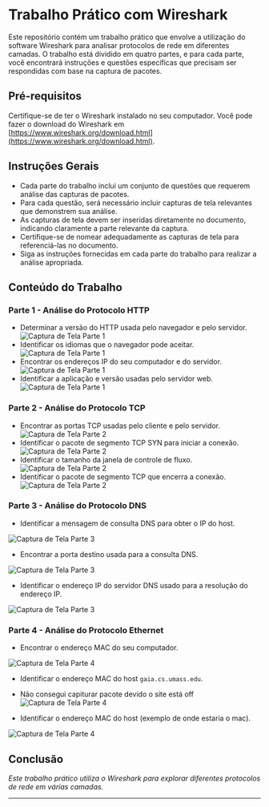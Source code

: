 # Trabalho Prático com Wireshark

Este repositório contém um trabalho prático que envolve a utilização do software Wireshark para analisar protocolos de rede em diferentes camadas. O trabalho está dividido em quatro partes, e para cada parte, você encontrará instruções e questões específicas que precisam ser respondidas com base na captura de pacotes.

## Pré-requisitos

Certifique-se de ter o Wireshark instalado no seu computador. Você pode fazer o download do Wireshark em [https://www.wireshark.org/download.html](https://www.wireshark.org/download.html).

## Instruções Gerais

- Cada parte do trabalho inclui um conjunto de questões que requerem análise das capturas de pacotes.
- Para cada questão, será necessário incluir capturas de tela relevantes que demonstrem sua análise.
- As capturas de tela devem ser inseridas diretamente no documento, indicando claramente a parte relevante da captura.
- Certifique-se de nomear adequadamente as capturas de tela para referenciá-las no documento.
- Siga as instruções fornecidas em cada parte do trabalho para realizar a análise apropriada.

## Conteúdo do Trabalho

### Parte 1 - Análise do Protocolo HTTP

- Determinar a versão do HTTP usada pelo navegador e pelo servidor.
![Captura de Tela Parte 1](Screenshots/parte1_1.png)
- Identificar os idiomas que o navegador pode aceitar.
![Captura de Tela Parte 1](Screenshots/parte1_2.png)
- Encontrar os endereços IP do seu computador e do servidor.
![Captura de Tela Parte 1](Screenshots/parte1_3.png)
- Identificar a aplicação e versão usadas pelo servidor web.
![Captura de Tela Parte 1](Screenshots/parte1_4.png)

### Parte 2 - Análise do Protocolo TCP

- Encontrar as portas TCP usadas pelo cliente e pelo servidor.
![Captura de Tela Parte 2](screenshots/parte2_1.png)
- Identificar o pacote de segmento TCP SYN para iniciar a conexão.
![Captura de Tela Parte 2](screenshots/parte2_2.png)
- Identificar o tamanho da janela de controle de fluxo.
![Captura de Tela Parte 2](screenshots/parte2_3.png)
- Identificar o pacote de segmento TCP que encerra a conexão.
![Captura de Tela Parte 2](screenshots/parte2_4.png)


### Parte 3 - Análise do Protocolo DNS

- Identificar a mensagem de consulta DNS para obter o IP do host.

![Captura de Tela Parte 3](screenshots/parte3_1.png)

- Encontrar a porta destino usada para a consulta DNS.

![Captura de Tela Parte 3](screenshots/parte3_2.png)

- Identificar o endereço IP do servidor DNS usado para a resolução do endereço IP.

![Captura de Tela Parte 3](screenshots/parte3_3.png)

### Parte 4 - Análise do Protocolo Ethernet

- Encontrar o endereço MAC do seu computador.

![Captura de Tela Parte 4](screenshots/parte4_1.png)

- Identificar o endereço MAC do host `gaia.cs.umass.edu`.
- Não consegui capiturar pacote devido o site está off
![Captura de Tela Parte 4](screenshots/siteoff.png)

- Identificar o endereço MAC do host (exemplo de onde estaria o mac).

![Captura de Tela Parte 4](screenshots/parte4_2.png)

## Conclusão

*Este trabalho prático utiliza o Wireshark para explorar diferentes protocolos de rede em várias camadas.*

--- 

